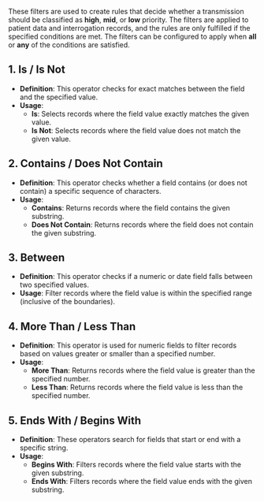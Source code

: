 These filters are used to create rules that decide whether a transmission should be classified as **high**, **mid**, or **low** priority. The filters are applied to patient data and interrogation records, and the rules are only fulfilled if the specified conditions are met. The filters can be configured to apply when **all** or **any** of the conditions are satisfied.

## 1. Is / Is Not
- **Definition**: This operator checks for exact matches between the field and the specified value.
- **Usage**:
  - **Is**: Selects records where the field value exactly matches the given value.
  - **Is Not**: Selects records where the field value does not match the given value.

## 2. Contains / Does Not Contain
- **Definition**: This operator checks whether a field contains (or does not contain) a specific sequence of characters.
- **Usage**:
  - **Contains**: Returns records where the field contains the given substring.
  - **Does Not Contain**: Returns records where the field does not contain the given substring.

## 3. Between
- **Definition**: This operator checks if a numeric or date field falls between two specified values.
- **Usage**: Filter records where the field value is within the specified range (inclusive of the boundaries).

## 4. More Than / Less Than
- **Definition**: This operator is used for numeric fields to filter records based on values greater or smaller than a specified number.
- **Usage**:
  - **More Than**: Returns records where the field value is greater than the specified number.
  - **Less Than**: Returns records where the field value is less than the specified number.

## 5. Ends With / Begins With
- **Definition**: These operators search for fields that start or end with a specific string.
- **Usage**:
  - **Begins With**: Filters records where the field value starts with the given substring.
  - **Ends With**: Filters records where the field value ends with the given substring.